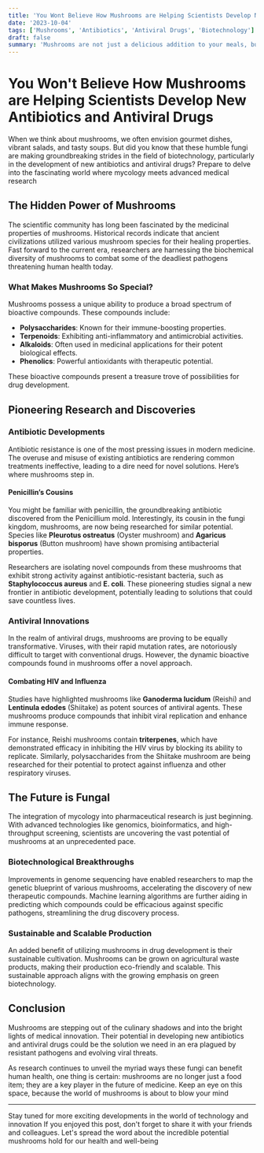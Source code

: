 ```yaml
---
title: 'You Wont Believe How Mushrooms are Helping Scientists Develop New Antibiotics and Antiviral Drugs'
date: '2023-10-04'
tags: ['Mushrooms', 'Antibiotics', 'Antiviral Drugs', 'Biotechnology']
draft: false
summary: 'Mushrooms are not just a delicious addition to your meals, but they are also at the forefront of revolutionary research in antibiotics and antiviral drugs development. Discover how these fungi are changing the game in biotechnology'
---
```


# You Won't Believe How Mushrooms are Helping Scientists Develop New Antibiotics and Antiviral Drugs

When we think about mushrooms, we often envision gourmet dishes, vibrant salads, and tasty soups. But did you know that these humble fungi are making groundbreaking strides in the field of biotechnology, particularly in the development of new antibiotics and antiviral drugs? Prepare to delve into the fascinating world where mycology meets advanced medical research

## The Hidden Power of Mushrooms

The scientific community has long been fascinated by the medicinal properties of mushrooms. Historical records indicate that ancient civilizations utilized various mushroom species for their healing properties. Fast forward to the current era, researchers are harnessing the biochemical diversity of mushrooms to combat some of the deadliest pathogens threatening human health today.

### What Makes Mushrooms So Special?

Mushrooms possess a unique ability to produce a broad spectrum of bioactive compounds. These compounds include:

- **Polysaccharides**: Known for their immune-boosting properties.
- **Terpenoids**: Exhibiting anti-inflammatory and antimicrobial activities.
- **Alkaloids**: Often used in medicinal applications for their potent biological effects.
- **Phenolics**: Powerful antioxidants with therapeutic potential.

These bioactive compounds present a treasure trove of possibilities for drug development.

## Pioneering Research and Discoveries

### Antibiotic Developments

Antibiotic resistance is one of the most pressing issues in modern medicine. The overuse and misuse of existing antibiotics are rendering common treatments ineffective, leading to a dire need for novel solutions. Here’s where mushrooms step in.

#### Penicillin’s Cousins

You might be familiar with penicillin, the groundbreaking antibiotic discovered from the Penicillium mold. Interestingly, its cousin in the fungi kingdom, mushrooms, are now being researched for similar potential. Species like **Pleurotus ostreatus** (Oyster mushroom) and **Agaricus bisporus** (Button mushroom) have shown promising antibacterial properties.

Researchers are isolating novel compounds from these mushrooms that exhibit strong activity against antibiotic-resistant bacteria, such as **Staphylococcus aureus** and **E. coli**. These pioneering studies signal a new frontier in antibiotic development, potentially leading to solutions that could save countless lives.

### Antiviral Innovations

In the realm of antiviral drugs, mushrooms are proving to be equally transformative. Viruses, with their rapid mutation rates, are notoriously difficult to target with conventional drugs. However, the dynamic bioactive compounds found in mushrooms offer a novel approach.

#### Combating HIV and Influenza

Studies have highlighted mushrooms like **Ganoderma lucidum** (Reishi) and **Lentinula edodes** (Shiitake) as potent sources of antiviral agents. These mushrooms produce compounds that inhibit viral replication and enhance immune response.

For instance, Reishi mushrooms contain **triterpenes**, which have demonstrated efficacy in inhibiting the HIV virus by blocking its ability to replicate. Similarly, polysaccharides from the Shiitake mushroom are being researched for their potential to protect against influenza and other respiratory viruses.

## The Future is Fungal

The integration of mycology into pharmaceutical research is just beginning. With advanced technologies like genomics, bioinformatics, and high-throughput screening, scientists are uncovering the vast potential of mushrooms at an unprecedented pace.

### Biotechnological Breakthroughs

Improvements in genome sequencing have enabled researchers to map the genetic blueprint of various mushrooms, accelerating the discovery of new therapeutic compounds. Machine learning algorithms are further aiding in predicting which compounds could be efficacious against specific pathogens, streamlining the drug discovery process.

### Sustainable and Scalable Production

An added benefit of utilizing mushrooms in drug development is their sustainable cultivation. Mushrooms can be grown on agricultural waste products, making their production eco-friendly and scalable. This sustainable approach aligns with the growing emphasis on green biotechnology.

## Conclusion

Mushrooms are stepping out of the culinary shadows and into the bright lights of medical innovation. Their potential in developing new antibiotics and antiviral drugs could be the solution we need in an era plagued by resistant pathogens and evolving viral threats.

As research continues to unveil the myriad ways these fungi can benefit human health, one thing is certain: mushrooms are no longer just a food item; they are a key player in the future of medicine. Keep an eye on this space, because the world of mushrooms is about to blow your mind

---

Stay tuned for more exciting developments in the world of technology and innovation If you enjoyed this post, don't forget to share it with your friends and colleagues. Let's spread the word about the incredible potential mushrooms hold for our health and well-being
